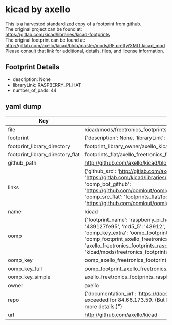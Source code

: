 # kicad by axello  
This is a harvested standardized copy of a footprint from github.  
The original project can be found at:  
https://gitlab.com/kicad/libraries/kicad-footprints  
The original footprint can be found at:
http://gitlab.com/axello/kicad/blob/master/mods/RF.pretty/XMIT.kicad_mod
Please consult that link for additional, details, files, and license information.  
## Footprint Details
* description: None  
* libraryLink: RASPBERRY_PI_HAT  
* number_of_pads: 44  
## yaml dump  
| Key | Value |  
| --- | --- |  
| file | kicad/mods/freetronics_footprints.pretty/RASPBERRY_PI_HAT.kicad_mod |  
| footprint | {'description': None, 'libraryLink': 'RASPBERRY_PI_HAT', 'number_of_pads': 44} |  
| footprint_library_directory | footprint_library_owner/axello_kicad |  
| footprint_library_directory_flat | footprints_flat/axello_freetronics_footprints_raspberry_pi_hat/working |  
| github_path | http://github.com/axello/kicad/blob/master/mods/freetronics_footprints.pretty/RASPBERRY_PI_HAT.kicad_mod |  
| links | {'github_src': 'http://gitlab.com/axello/kicad/blob/master/mods/RF.pretty/XMIT.kicad_mod', 'github_src_repo': 'https://gitlab.com/kicad/libraries/kicad-footprints', 'oomp_bot': 'footprints/axello_freetronics_footprints_raspberry_pi_hat/working', 'oomp_bot_github': 'https://github.com/oomlout/oomlout_oomp_footprint_bot/tree/main/footprints/axello_freetronics_footprints_raspberry_pi_hat/working', 'oomp_src_flat': 'footprints_flat/footprints_flat/axello_freetronics_footprints_raspberry_pi_hat/working', 'oomp_src_flat_github': 'https://github.com/oomlout/oomlout_oomp_footprint_src/tree/main/footprints_flat/axello_freetronics_footprints_raspberry_pi_hat/working'} |  
| name | kicad |  
| oomp | {'footprint_name': 'raspberry_pi_hat', 'library_name': 'freetronics_footprints', 'md5': '439127fe95187c5eb574171a282c09fb', 'md5_10': '439127fe95', 'md5_5': '43912', 'md5_6': '439127', 'oomp_key': 'oomp_axello_freetronics_footprints_raspberry_pi_hat', 'oomp_key_extra': 'oomp_footprint_axello_freetronics_footprints_raspberry_pi_hat', 'oomp_key_full': 'oomp_footprint_axello_freetronics_footprints_raspberry_pi_hat_439127', 'oomp_key_simple': 'axello_freetronics_footprints_raspberry_pi_hat', 'original_filename': 'kicad/mods/freetronics_footprints.pretty/RASPBERRY_PI_HAT.kicad_mod', 'owner_name': 'axello'} |  
| oomp_key | oomp_axello_freetronics_footprints_raspberry_pi_hat |  
| oomp_key_full | oomp_footprint_axello_freetronics_footprints_raspberry_pi_hat |  
| oomp_key_simple | axello_freetronics_footprints_raspberry_pi_hat |  
| owner | axello |  
| repo | {'documentation_url': 'https://docs.github.com/rest/overview/resources-in-the-rest-api#rate-limiting', 'message': "API rate limit exceeded for 84.66.173.59. (But here's the good news: Authenticated requests get a higher rate limit. Check out the documentation for more details.)"} |  
| url | http://github.com/axello/kicad |  

